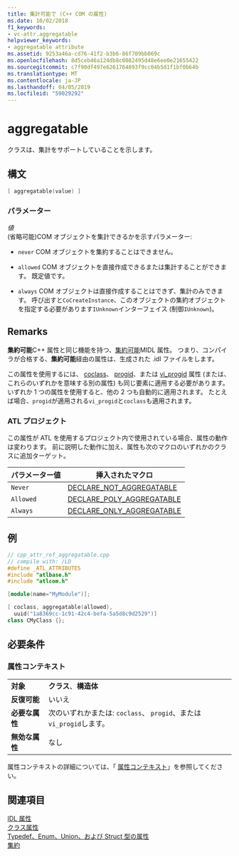 ```yaml
---
title: 集計可能で (C++ COM の属性)
ms.date: 10/02/2018
f1_keywords:
- vc-attr.aggregatable
helpviewer_keywords:
- aggregatable attribute
ms.assetid: 9253a46a-cd76-41f2-b3b6-86f709bb069c
ms.openlocfilehash: 8d5ceb46a124db8c0082495d48e6ee0e21655422
ms.sourcegitcommit: c7f90df497e6261764893f9cc04b5d1f1bf0b64b
ms.translationtype: MT
ms.contentlocale: ja-JP
ms.lasthandoff: 04/05/2019
ms.locfileid: "59029292"
---
```

# <a name="aggregatable"></a>aggregatable

クラスは、集計をサポートしていることを示します。

## <a name="syntax"></a>構文

```cpp
[ aggregatable(value) ]
```

### <a name="parameters"></a>パラメーター

*値*<br/>
(省略可能)COM オブジェクトを集計できるかを示すパラメーター:

- `never` COM オブジェクトを集約することはできません。

- `allowed` COM オブジェクトを直接作成できるまたは集計することができます。 既定値です。

- `always` COM オブジェクトは直接作成することはできず、集計のみできます。 呼び出すと`CoCreateInstance`、このオブジェクトの集約オブジェクトを指定する必要があります`IUnknown`インターフェイス (制御`IUnknown`)。

## <a name="remarks"></a>Remarks

**集約可能**C++ 属性と同じ機能を持つ、[集約可能](/windows/desktop/Midl/aggregatable)MIDL 属性。 つまり、コンパイラが合格する、**集約可能**経由の属性は、生成された .idl ファイルをします。

この属性を使用するには、 [coclass](coclass.md)、 [progid](progid.md)、または [vi_progid](vi-progid.md) 属性 (または、これらのいずれかを意味する別の属性) も同じ要素に適用する必要があります。 いずれか 1 つの属性を使用すると、他の 2 つも自動的に適用されます。 たとえば場合、`progid`が適用される`vi_progid`と`coclass`も適用されます。

### <a name="atl-projects"></a>ATL プロジェクト

この属性が ATL を使用するプロジェクト内で使用されている場合、属性の動作は変わります。 前に説明した動作に加え、属性も次のマクロのいずれかのクラスに追加ターゲット。

|パラメーター値|挿入されたマクロ|
|---------------------|--------------------|
|`Never`|[DECLARE_NOT_AGGREGATABLE](../../atl/reference/aggregation-and-class-factory-macros.md#declare_not_aggregatable)|
|`Allowed`|[DECLARE_POLY_AGGREGATABLE](../../atl/reference/aggregation-and-class-factory-macros.md#declare_poly_aggregatable)|
|`Always`|[DECLARE_ONLY_AGGREGATABLE](../../atl/reference/aggregation-and-class-factory-macros.md#declare_only_aggregatable)|

## <a name="example"></a>例

```cpp
// cpp_attr_ref_aggregatable.cpp
// compile with: /LD
#define _ATL_ATTRIBUTES
#include "atlbase.h"
#include "atlcom.h"

[module(name="MyModule")];

[ coclass, aggregatable(allowed),
  uuid("1a8369cc-1c91-42c4-befa-5a5d8c9d2529")]
class CMyClass {};
```

## <a name="requirements"></a>必要条件

### <a name="attribute-context"></a>属性コンテキスト

|||
|-|-|
|**対象**|**クラス**、**構造体**|
|**反復可能**|いいえ|
|**必要な属性**|次のいずれかまたは: `coclass`、 `progid`、または`vi_progid`します。|
|**無効な属性**|なし|

属性コンテキストの詳細については、「 [属性コンテキスト](cpp-attributes-com-net.md#contexts)」を参照してください。

## <a name="see-also"></a>関連項目

[IDL 属性](idl-attributes.md)<br/>
[クラス属性](class-attributes.md)<br/>
[Typedef、Enum、Union、および Struct 型の属性](typedef-enum-union-and-struct-attributes.md)<br/>
[集約](/windows/desktop/com/aggregation)
